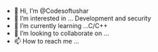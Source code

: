 - 👋 Hi, I’m @Codesoftushar
- 👀 I’m interested in ... Development and security
- 🌱 I’m currently learning ...C/C++
- 💞️ I’m looking to collaborate on ...
- 📫 How to reach me ...

<!---
Codesoftushar/Codesoftushar is a ✨ special ✨ repository because its `README.md` (this file) appears on your GitHub profile.
You can click the Preview link to take a look at your changes.
--->
